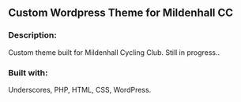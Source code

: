 ## Custom Wordpress Theme for Mildenhall CC 

### Description:

Custom theme built for Mildenhall Cycling Club. Still in progress..

### Built with:

Underscores, PHP, HTML, CSS, WordPress.